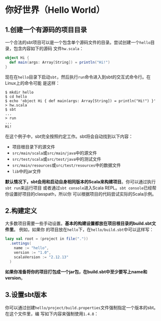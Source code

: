 你好世界（Hello World）
================================================================================
## 1.创建一个有源码的项目目录
一个合法的sbt项目可以是一个包含单个源码文件的目录。尝试创建一个`hello`目录，包含内容如下的源码
文件`hw.scala`：
```scala
object Hi {
  def main(args: Array[String]) = println("Hi!")
}
```
现在在`hello`目录下启动`sbt`，然后执行`run`命令进入到sbt的交互式命令行。在Linux上的命令可能
是这样：
```shell
$ mkdir hello
$ cd hello
$ echo 'object Hi { def main(args: Array[String]) = println("Hi!") }' > hw.scala
$ sbt
...
> run
...
Hi!
```
在这个例子中，sbt完全按照约定工作。sbt将会自动找到以下内容：
+ 项目根目录下的源文件
+ `src/main/scala`或`src/main/java`中的源文件
+ `src/test/scala`或`src/test/java`中的测试文件
+ `src/main/resources`或`src/test/resources`中的数据文件
+ `lib`中的jar文件

**默认情况下，sbt会用和启动自身相同版本的Scala来构建项目**。你可以通过执行`sbt run`来运行项目
或者通过`sbt console`进入Scala REPL。`sbt console`已经帮你设置好项目的classpath，所以你
可以根据项目的代码尝试实际的Scala示例。

## 2.构建定义
大多数项目需要一些手动设置。**基本的构建设置都放在项目根目录的build.sbt文件里**。 例如，如果你
的项目放在`hello`下，在`hello/build.sbt`中可以这样写：
```scala
lazy val root = (project in file("."))
  .settings(
    name := "hello",
    version := "1.0",
    scalaVersion := "2.12.13"
  )
```
**如果你准备将你的项目打包成一个jar包，在build.sbt中至少要写上name和version**。

## 3.设置sbt版本
你可以通过创建`hello/project/build.properties`文件强制指定一个版本的sbt。在这个文件里，编
写如下内容来强制使用`1.4.8`：
